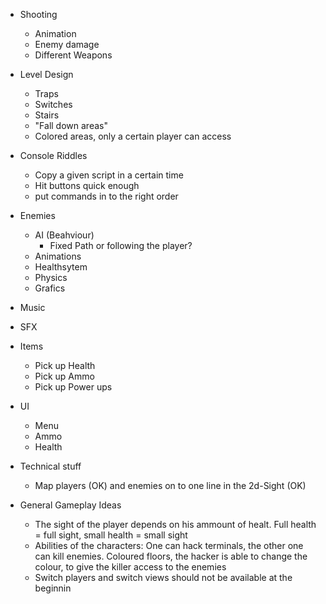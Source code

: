 - Shooting
	- Animation
	- Enemy damage
	- Different Weapons

- Level Design
	- Traps
	- Switches
	- Stairs
	- "Fall down areas"
	- Colored areas, only a certain player can access

- Console Riddles
	- Copy a given script in a certain time
	- Hit buttons quick enough
	- put commands in to the right order

- Enemies
	- AI (Beahviour)
		- Fixed Path or following the player?
	- Animations
	- Healthsytem
	- Physics
	- Grafics

- Music

- SFX

- Items
	- Pick up Health
	- Pick up Ammo
	- Pick up Power ups

- UI
	- Menu
	- Ammo
	- Health

- Technical stuff
	- Map players (OK) and enemies on to one line in the 2d-Sight (OK)


- General Gameplay Ideas
	- The sight of the player depends on his ammount of healt. Full health = full sight, small health = small sight
	- Abilities of the characters: One can hack terminals, the other one can kill enemies. Coloured floors, the hacker  is able to change the colour, to give the killer access to the enemies
	- Switch players and switch views should not be available at the beginnin
	
